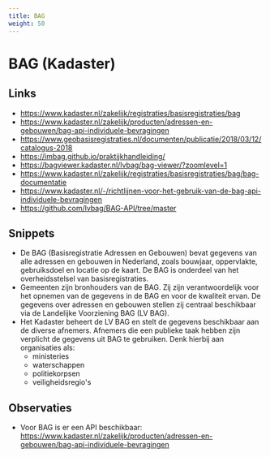 ```yaml
---
title: BAG
weight: 50
---
```


# BAG (Kadaster)

## Links
- https://www.kadaster.nl/zakelijk/registraties/basisregistraties/bag
- https://www.kadaster.nl/zakelijk/producten/adressen-en-gebouwen/bag-api-individuele-bevragingen
- https://www.geobasisregistraties.nl/documenten/publicatie/2018/03/12/catalogus-2018
- https://imbag.github.io/praktijkhandleiding/
- https://bagviewer.kadaster.nl/lvbag/bag-viewer/?zoomlevel=1
- https://www.kadaster.nl/zakelijk/registraties/basisregistraties/bag/bag-documentatie
- https://www.kadaster.nl/-/richtlijnen-voor-het-gebruik-van-de-bag-api-individuele-bevragingen
- https://github.com/lvbag/BAG-API/tree/master

## Snippets
- De BAG (Basisregistratie Adressen en Gebouwen) bevat gegevens van alle adressen en gebouwen in Nederland, zoals bouwjaar, oppervlakte, gebruiksdoel en locatie op de kaart. De BAG is onderdeel van het overheidsstelsel van basisregistraties.
- Gemeenten zijn bronhouders van de BAG. Zij zijn verantwoordelijk voor het opnemen van de gegevens in de BAG en voor de kwaliteit ervan. De gegevens over adressen en gebouwen stellen zij centraal beschikbaar via de Landelijke Voorziening BAG (LV BAG).
- Het Kadaster beheert de LV BAG en stelt de gegevens beschikbaar aan de diverse afnemers. Afnemers die een publieke taak hebben zijn verplicht de gegevens uit BAG te gebruiken. Denk hierbij aan organisaties als:
  - ministeries
  - waterschappen
  - politiekorpsen
  - veiligheidsregio's

## Observaties
- Voor BAG is er een API beschikbaar: https://www.kadaster.nl/zakelijk/producten/adressen-en-gebouwen/bag-api-individuele-bevragingen
